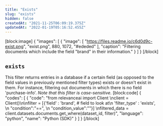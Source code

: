 ```yaml
---
title: "Exists"
slug: "exists"
hidden: false
createdAt: "2021-11-25T06:09:19.375Z"
updatedAt: "2022-01-19T05:16:52.455Z"
---
```

[block:image]
{
  "images": [
    {
      "image": [
        "https://files.readme.io/c6d0d9c-exist.png",
        "exist.png",
        880,
        1072,
        "#ededed"
      ],
      "caption": "Filtering documents which include the field \"brand\" in their information."
    }
  ]
}
[/block]
## `exists`
This filter returns entries in a database if a certain field (as opposed to the field values in previously mentioned filter types) exists or doesn't exist in them. For instance, filtering out documents in which there is no field 'purchase-info'. *Note that this filter is case-sensitive.*
[block:code]
{
  "codes": [
    {
      "code": "from relevanceai import Client \nclient = Client()\n\nfilter =  [{'field' : 'brand',    # field to look at\n            'filter_type' : 'exists', \n            \"condition\":\"==\", \n            \"condition_value\":\"\"}] \nfiltered_data = client.datasets.documents.get_where(dataset_id, filter)",
      "language": "python",
      "name": "Python (SDK)"
    }
  ]
}
[/block]
